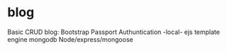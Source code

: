 # blog
Basic CRUD blog:
Bootstrap
Passport Authuntication -local-
ejs template engine
mongodb
Node/express/mongoose
